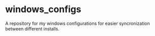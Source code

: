 # windows_configs
A repository for my windows configurations for easier syncronization between different installs.
